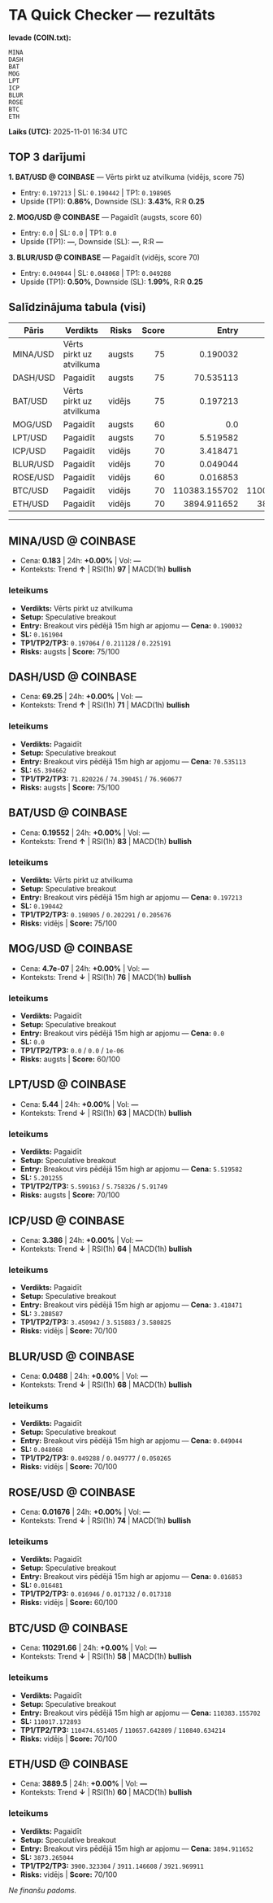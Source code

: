 # TA Quick Checker — rezultāts

**Ievade (COIN.txt):**
```
MINA
DASH
BAT
MOG
LPT
ICP
BLUR
ROSE
BTC
ETH
```
**Laiks (UTC):** 2025-11-01 16:34 UTC

## TOP 3 darījumi
**1. BAT/USD @ COINBASE** — Vērts pirkt uz atvilkuma (vidējs, score 75)
- Entry: `0.197213` | SL: `0.190442` | TP1: `0.198905`
- Upside (TP1): **0.86%**, Downside (SL): **3.43%**, R:R **0.25**

**2. MOG/USD @ COINBASE** — Pagaidīt (augsts, score 60)
- Entry: `0.0` | SL: `0.0` | TP1: `0.0`
- Upside (TP1): **—**, Downside (SL): **—**, R:R **—**

**3. BLUR/USD @ COINBASE** — Pagaidīt (vidējs, score 70)
- Entry: `0.049044` | SL: `0.048068` | TP1: `0.049288`
- Upside (TP1): **0.50%**, Downside (SL): **1.99%**, R:R **0.25**

## Salīdzinājuma tabula (visi)
| Pāris | Verdikts | Risks | Score | Entry | SL | TP1 | Upside% | Downside% | R:R | RSI(1h) | MACD | 24h% | Cena |
|---|---|---|---:|---:|---:|---:|---:|---:|---:|---:|---|---:|---:|
| MINA/USD | Vērts pirkt uz atvilkuma | augsts | 75 | 0.190032 | 0.161904 | 0.197064 | 3.70% | 14.80% | 0.25 | 97 | bullish | +0.00% | 0.183 |
| DASH/USD | Pagaidīt | augsts | 75 | 70.535113 | 65.394662 | 71.820226 | 1.82% | 7.29% | 0.25 | 71 | bullish | +0.00% | 69.25 |
| BAT/USD | Vērts pirkt uz atvilkuma | vidējs | 75 | 0.197213 | 0.190442 | 0.198905 | 0.86% | 3.43% | 0.25 | 83 | bullish | +0.00% | 0.19552 |
| MOG/USD | Pagaidīt | augsts | 60 | 0.0 | 0.0 | 0.0 | — | — | — | 76 | bullish | +0.00% | 4.7e-07 |
| LPT/USD | Pagaidīt | augsts | 70 | 5.519582 | 5.201255 | 5.599163 | 1.44% | 5.77% | 0.25 | 63 | bullish | +0.00% | 5.44 |
| ICP/USD | Pagaidīt | vidējs | 70 | 3.418471 | 3.288587 | 3.450942 | 0.95% | 3.80% | 0.25 | 64 | bullish | +0.00% | 3.386 |
| BLUR/USD | Pagaidīt | vidējs | 70 | 0.049044 | 0.048068 | 0.049288 | 0.50% | 1.99% | 0.25 | 68 | bullish | +0.00% | 0.0488 |
| ROSE/USD | Pagaidīt | vidējs | 60 | 0.016853 | 0.016481 | 0.016946 | 0.55% | 2.21% | 0.25 | 74 | bullish | +0.00% | 0.01676 |
| BTC/USD | Pagaidīt | vidējs | 70 | 110383.155702 | 110017.172893 | 110474.651405 | 0.08% | 0.33% | 0.25 | 58 | bullish | +0.00% | 110291.66 |
| ETH/USD | Pagaidīt | vidējs | 70 | 3894.911652 | 3873.265044 | 3900.323304 | 0.14% | 0.56% | 0.25 | 60 | bullish | +0.00% | 3889.5 |

---

## MINA/USD @ COINBASE
- Cena: **0.183** | 24h: **+0.00%** | Vol: **—**
- Konteksts: Trend **↑** | RSI(1h) **97** | MACD(1h) **bullish**

### Ieteikums
- **Verdikts:** Vērts pirkt uz atvilkuma
- **Setup:** Speculative breakout
- **Entry:** Breakout virs pēdējā 15m high ar apjomu  — **Cena:** `0.190032`
- **SL:** `0.161904`
- **TP1/TP2/TP3:** `0.197064` / `0.211128` / `0.225191`
- **Risks:** augsts | **Score:** 75/100

## DASH/USD @ COINBASE
- Cena: **69.25** | 24h: **+0.00%** | Vol: **—**
- Konteksts: Trend **↑** | RSI(1h) **71** | MACD(1h) **bullish**

### Ieteikums
- **Verdikts:** Pagaidīt
- **Setup:** Speculative breakout
- **Entry:** Breakout virs pēdējā 15m high ar apjomu  — **Cena:** `70.535113`
- **SL:** `65.394662`
- **TP1/TP2/TP3:** `71.820226` / `74.390451` / `76.960677`
- **Risks:** augsts | **Score:** 75/100

## BAT/USD @ COINBASE
- Cena: **0.19552** | 24h: **+0.00%** | Vol: **—**
- Konteksts: Trend **↑** | RSI(1h) **83** | MACD(1h) **bullish**

### Ieteikums
- **Verdikts:** Vērts pirkt uz atvilkuma
- **Setup:** Speculative breakout
- **Entry:** Breakout virs pēdējā 15m high ar apjomu  — **Cena:** `0.197213`
- **SL:** `0.190442`
- **TP1/TP2/TP3:** `0.198905` / `0.202291` / `0.205676`
- **Risks:** vidējs | **Score:** 75/100

## MOG/USD @ COINBASE
- Cena: **4.7e-07** | 24h: **+0.00%** | Vol: **—**
- Konteksts: Trend **↓** | RSI(1h) **76** | MACD(1h) **bullish**

### Ieteikums
- **Verdikts:** Pagaidīt
- **Setup:** Speculative breakout
- **Entry:** Breakout virs pēdējā 15m high ar apjomu  — **Cena:** `0.0`
- **SL:** `0.0`
- **TP1/TP2/TP3:** `0.0` / `0.0` / `1e-06`
- **Risks:** augsts | **Score:** 60/100

## LPT/USD @ COINBASE
- Cena: **5.44** | 24h: **+0.00%** | Vol: **—**
- Konteksts: Trend **↓** | RSI(1h) **63** | MACD(1h) **bullish**

### Ieteikums
- **Verdikts:** Pagaidīt
- **Setup:** Speculative breakout
- **Entry:** Breakout virs pēdējā 15m high ar apjomu  — **Cena:** `5.519582`
- **SL:** `5.201255`
- **TP1/TP2/TP3:** `5.599163` / `5.758326` / `5.91749`
- **Risks:** augsts | **Score:** 70/100

## ICP/USD @ COINBASE
- Cena: **3.386** | 24h: **+0.00%** | Vol: **—**
- Konteksts: Trend **↓** | RSI(1h) **64** | MACD(1h) **bullish**

### Ieteikums
- **Verdikts:** Pagaidīt
- **Setup:** Speculative breakout
- **Entry:** Breakout virs pēdējā 15m high ar apjomu  — **Cena:** `3.418471`
- **SL:** `3.288587`
- **TP1/TP2/TP3:** `3.450942` / `3.515883` / `3.580825`
- **Risks:** vidējs | **Score:** 70/100

## BLUR/USD @ COINBASE
- Cena: **0.0488** | 24h: **+0.00%** | Vol: **—**
- Konteksts: Trend **↓** | RSI(1h) **68** | MACD(1h) **bullish**

### Ieteikums
- **Verdikts:** Pagaidīt
- **Setup:** Speculative breakout
- **Entry:** Breakout virs pēdējā 15m high ar apjomu  — **Cena:** `0.049044`
- **SL:** `0.048068`
- **TP1/TP2/TP3:** `0.049288` / `0.049777` / `0.050265`
- **Risks:** vidējs | **Score:** 70/100

## ROSE/USD @ COINBASE
- Cena: **0.01676** | 24h: **+0.00%** | Vol: **—**
- Konteksts: Trend **↓** | RSI(1h) **74** | MACD(1h) **bullish**

### Ieteikums
- **Verdikts:** Pagaidīt
- **Setup:** Speculative breakout
- **Entry:** Breakout virs pēdējā 15m high ar apjomu  — **Cena:** `0.016853`
- **SL:** `0.016481`
- **TP1/TP2/TP3:** `0.016946` / `0.017132` / `0.017318`
- **Risks:** vidējs | **Score:** 60/100

## BTC/USD @ COINBASE
- Cena: **110291.66** | 24h: **+0.00%** | Vol: **—**
- Konteksts: Trend **↓** | RSI(1h) **58** | MACD(1h) **bullish**

### Ieteikums
- **Verdikts:** Pagaidīt
- **Setup:** Speculative breakout
- **Entry:** Breakout virs pēdējā 15m high ar apjomu  — **Cena:** `110383.155702`
- **SL:** `110017.172893`
- **TP1/TP2/TP3:** `110474.651405` / `110657.642809` / `110840.634214`
- **Risks:** vidējs | **Score:** 70/100

## ETH/USD @ COINBASE
- Cena: **3889.5** | 24h: **+0.00%** | Vol: **—**
- Konteksts: Trend **↓** | RSI(1h) **60** | MACD(1h) **bullish**

### Ieteikums
- **Verdikts:** Pagaidīt
- **Setup:** Speculative breakout
- **Entry:** Breakout virs pēdējā 15m high ar apjomu  — **Cena:** `3894.911652`
- **SL:** `3873.265044`
- **TP1/TP2/TP3:** `3900.323304` / `3911.146608` / `3921.969911`
- **Risks:** vidējs | **Score:** 70/100

*Ne finanšu padoms.*
